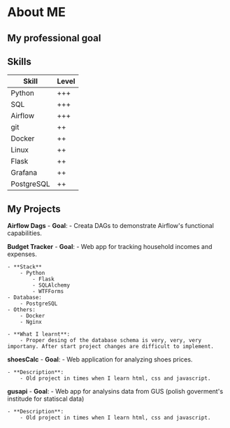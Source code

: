 # About ME

## My professional goal

## Skills
| Skill      | Level |
| ---------- | ----- |
| Python     | +++   |
| SQL        | +++   |
| Airflow    | +++   |
| git        | ++    |
| Docker     | ++    |
| Linux      | ++    |
| Flask      | ++    |
| Grafana    | ++    |
| PostgreSQL | ++    |

## My Projects
**Airflow Dags**
	- **Goal**:
		- Creata DAGs to demonstrate Airflow's functional capabilities.


**Budget Tracker**
	- **Goal**:
		- Web app for tracking household incomes and expenses.

	- **Stack**
		- Python
			- Flask
			- SQLAlchemy
			- WTFForms
	- Database:
		- PostgreSQL
	- Others:
		- Docker
		- Nginx

	- **What I learnt**:
		- Proper desing of the database schema is very, very, very importany. After start project changes are difficult to implement.


**shoesCalc**
	- **Goal**:
		- Web application for analyzing shoes prices.

	- **Description**:
		- Old project in times when I learn html, css and javascript.

**gusapi**
	- **Goal**:
		- Web app for analysins data from GUS (polish goverment's institude for statiscal data)

	- **Description**:
		- Old project in times when I learn html, css and javascript.

